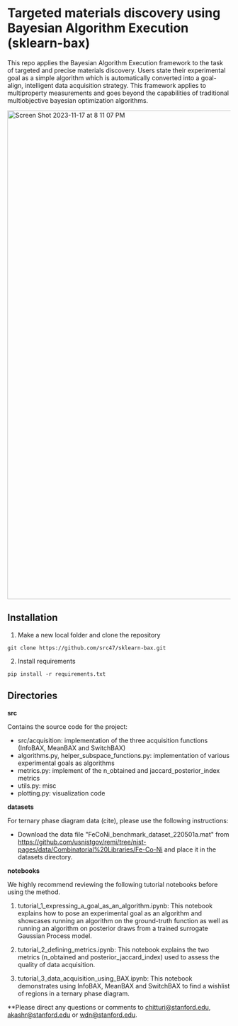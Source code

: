 # Targeted materials discovery using Bayesian Algorithm Execution (sklearn-bax)

This repo applies the Bayesian Algorithm Execution framework to the task of targeted and precise materials discovery. Users state their experimental goal as a simple algorithm which is automatically converted into a goal-align, intelligent data acquisition strategy. This framework applies to multiproperty measurements and goes beyond the capabilities of traditional multiobjective bayesian optimization algorithms. 


<img width="1103" alt="Screen Shot 2023-11-17 at 8 11 07 PM" src="https://github.com/src47/sklearn-bax/assets/39596225/beeb53e1-bbe6-47c8-89a4-fefb510143a9">

## Installation

1) Make a new local folder and clone the repository

```
git clone https://github.com/src47/sklearn-bax.git
```

2) Install requirements

```
pip install -r requirements.txt
```

## Directories

**src** 

Contains the source code for the project:
- src/acquisition: implementation of the three acquisition functions (InfoBAX, MeanBAX and SwitchBAX)
- algorithms.py, helper_subspace_functions.py: implementation of various experimental goals as algorithms 
- metrics.py: implement of the n_obtained and jaccard_posterior_index metrics 
- utils.py: misc
- plotting.py: visualization code 

**datasets** 

For ternary phase diagram data (cite), please use the following instructions:
- Download the data file "FeCoNi_benchmark_dataset_220501a.mat" from https://github.com/usnistgov/remi/tree/nist-pages/data/Combinatorial%20Libraries/Fe-Co-Ni and place it in the datasets directory. 

**notebooks** 

We highly recommend reviewing the following tutorial notebooks before using the method. 

1) tutorial_1_expressing_a_goal_as_an_algorithm.ipynb: This notebook explains how to pose an experimental goal as an algorithm and showcases running an algorithm on the ground-truth function as well as running an algorithm on posterior draws from a trained surrogate Gaussian Process model. 

2) tutorial_2_defining_metrics.ipynb: This notebook explains the two metrics (n_obtained and posterior_jaccard_index) used to assess the quality of data acquisition. 

3) tutorial_3_data_acquisition_using_BAX.ipynb: This notebook demonstrates using InfoBAX, MeanBAX and SwitchBAX to find a wishlist of regions in a ternary phase diagram. 

**Please direct any questions or comments to chitturi@stanford.edu, akashr@stanford.edu or wdn@stanford.edu. 
